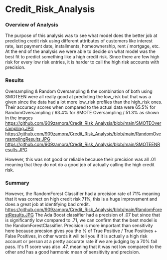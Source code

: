 # Credit_Risk_Analysis

### Overview of Analysis
The purpose of this analysis was to see what model does the better job at predicting credit risk using different attributes of customers like interest rate, last payment date, installments, homeownership, rent / mortgage, etc. At the end of the analysis we were able to decide on what model was the best fit to predict something like a high credit risk. Since there are few high risk for every low risk entries, it is harder to call the high risk accounts with precision. 


### Results
Oversampling & Random Oversampling & the combination of both using SMOTEEN were all really good at predicting the low_risk but that was a given since the data had a lot more low_risk profiles than the high_risk ones. Their accuracy scores when compared to the actual data were 65.5% for RandomOversampling / 63.4% for SMOTE Oversampling / 51.3% as shown in the images https://github.com/909zamora/Credit_Risk_Analysis/blob/main/SMOTEOversampling.JPG  https://github.com/909zamora/Credit_Risk_Analysis/blob/main/RandomOversamplingResults.JPG
https://github.com/909zamora/Credit_Risk_Analysis/blob/main/SMOTEENResults.JPG

However, this was not good or reliable because their precision was all .01 meaning that they do not do a good job of actually calling the high credit risk.
### Summary
However, the RandomForest Classifier had a precision rate of 71% meaning that it was correct on high credit risk 71%, this is a huge improvement and does a great job at identifying bad credit. https://github.com/909zamora/Credit_Risk_Analysis/blob/main/RandomForestResults.JPG The Ada Boost classifier had a precision of .07 but since that is significantly low compared to .71, we can confirm that the best model is the RandomForestClassifier. Precision is more important than sensitivity here because precsion gives you the % of True Positive / True Positives + False Positives, in other words it will tell you if it is actually a high risk account or person at a pretty accurate rate if we are judging by a 70% fail pass. It's f1 score was also .47, meaning that it was not low compared to the other and has a good harmonic mean of sensitivity and precision. 


